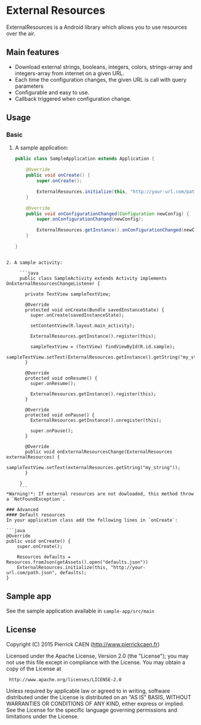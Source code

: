 # External Resources

ExternalResources is a Android library which allows you to use resources over the air.

## Main features
* Download external strings, booleans, integers, colors, strings-array and integers-array from internet on a given URL.
* Each time the configuration changes, the given URL is call with query parameters
* Configurable and easy to use.
* Callback triggered when configuration change.

## Usage
### Basic
1. A sample application:

     ```java
     public class SampleApplication extends Application {
     
         @Override
         public void onCreate() {
             super.onCreate();
     
             ExternalResources.initialize(this, "http://your-url.com/path.json");
         }
     
         @Override
         public void onConfigurationChanged(Configuration newConfig) {
             super.onConfigurationChanged(newConfig);
     
             ExternalResources.getInstance().onConfigurationChanged(newConfig);
         }
     
     }
```

2. A sample activity:

     ```java
     public class SampleActivity extends Activity implements OnExternalResourcesChangeListener {
     
       private TextView sampleTextView;
     
       @Override
       protected void onCreate(Bundle savedInstanceState) {
         super.onCreate(savedInstanceState);
     
         setContentView(R.layout.main_activity);
     
         ExternalResources.getInstance().register(this);
     
         sampleTextView = (TextView) findViewById(R.id.sample);
         sampleTextView.setText(ExternalResources.getInstance().getString("my_string"));
       }
     
       @Override
       protected void onResume() {
         super.onResume();
     
         ExternalResources.getInstance().register(this);
       }
     
       @Override
       protected void onPause() {
         ExternalResources.getInstance().unregister(this);
         
         super.onPause();
       }
     
       @Override
       public void onExternalResourcesChange(ExternalResources externalResources) {
         sampleTextView.setText(externalResources.getString("my_string"));
       }
     
     }
     ```
*Warning!*: If external resources are not dowloaded, this method throw a `NotFoundException`.

### Advanced
#### Default resources
In your application class add the following lines in `onCreate`:

```java
@Override
public void onCreate() {
    super.onCreate();

    Resources defaults = Resources.fromJson(getAssets().open("defaults.json"))
    ExternalResources.initialize(this, "http://your-url.com/path.json", defaults);
}
```
     
Sample app
----------
See the sample application available in `sample-app/src/main`

License
-------

Copyright (C) 2015 Pierrick CAEN (http://www.pierrickcaen.fr)

Licensed under the Apache License, Version 2.0 (the "License");
you may not use this file except in compliance with the License.
You may obtain a copy of the License at

     http://www.apache.org/licenses/LICENSE-2.0

Unless required by applicable law or agreed to in writing, software
distributed under the License is distributed on an "AS IS" BASIS,
WITHOUT WARRANTIES OR CONDITIONS OF ANY KIND, either express or implied.
See the License for the specific language governing permissions and
limitations under the License.
